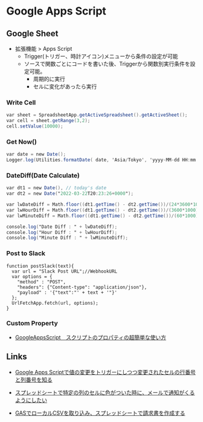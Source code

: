 # Google Apps Script

## Google Sheet

* 拡張機能 > Apps Script
  * Trigger(トリガー、時計アイコン)メニューから条件の設定が可能
  * ソースで関数ごとにコードを書いた後、Triggerから関数別実行条件を設定可能。
    * 周期的に実行
    * セルに変化があったら実行

### Write Cell

```gs
var sheet = SpreadsheetApp.getActiveSpreadsheet().getActiveSheet();
var cell = sheet.getRange(3,2);
cell.setValue(10000);
```

### Get Now()

```gs
var date = new Date();
Logger.log(Utilities.formatDate( date, 'Asia/Tokyo', 'yyyy-MM-dd HH:mm:ss'));
```

### DateDiff(Date Calculate)

```gs
var dt1 = new Date(), // today's date
var dt2 = new Date("2022-03-22T20:23:26+0000"); 

var lwDateDiff = Math.floor((dt1.getTime() - dt2.getTime())/(24*3600*1000));
var lwHourDiff = Math.floor((dt1.getTime() - dt2.getTime())/(3600*1000));
var lwMinuteDiff = Math.floor((dt1.getTime() - dt2.getTime())/(60*1000));

console.log("Date Diff : " + lwDateDiff);
console.log("Hour Diff : " + lwHourDiff);
console.log("Minute Diff : " + lwMinuteDiff);
```

### Post to Slack

```ga
function postSlack(text){
  var url = "Slack Post URL";//WebhookURL
  var options = {
    "method" : "POST",
    "headers": {"Content-type": "application/json"},
    "payload" : '{"text":"' + text + '"}'
  };
  UrlFetchApp.fetch(url, options);
}

```

### Custom Property

* [GoogleAppsScript　スクリプトのプロパティの超簡単な使い方](https://qiita.com/0Delta/items/7d8303eebbff4062069e)

## Links

* [Google Apps Scriptで値の変更をトリガーにしつつ変更されたセルの行番号と列番号を知る](https://tonari-it.com/gas-trigger-changed/#toc2)
* [スプレッドシートで特定の列のセルに色がついた時に、メールで通知がくるようにしたい](https://teratail.com/questions/295611)

* [GASでローカルCSVを取り込み、スプレッドシートで請求書を作成する](https://dev.classmethod.jp/articles/gas-ss-csv-create-invoice/)

